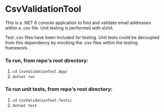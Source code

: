 # CsvValidationTool
This is a .NET 6 console applcation to find and validate email addresses within a .csv file. Unit testing is performed with xUnit.

Test .csv files have been included for testing. Unit tests could be decoupled from this dependency by mocking the .csv files within the testing framework.

### To run, from repo's root directory:
1. `cd CsvValidationTool.App/`  
2. `dotnet run`

### To run unit tests, from repo's root directory:
1. `cd CsvValidationTool.Tests/`
2. `dotnet test`
